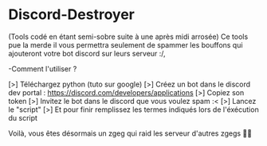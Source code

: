 # Discord-Destroyer
(Tools codé en étant semi-sobre suite à une après midi arrosée)
Ce tools pue la merde il vous permettra seulement de spammer les bouffons qui ajouteront votre bot discord sur leurs serveur :/,

-Comment l'utiliser ? 

[>] Téléchargez python (tuto sur google)
[>] Créez un bot dans le discord dev portal : https://discord.com/developers/applications
[>] Copiez son token 
[>] Invitez le bot dans le discord que vous voulez spam :<
[>] Lancez le "script"
[>] Et pour finir remplissez les termes indiqués lors de l'éxécution du script

Voilà, vous êtes désormais un zgeg qui raid les serveur d'autres zgegs 👏🏻
